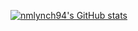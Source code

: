 [![nmlynch94's GitHub stats](https://github-readme-stats.vercel.app/api?username=nmlynch94)](https://github.com/anuraghazra/github-readme-stats)
